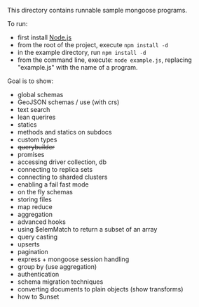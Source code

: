 
This directory contains runnable sample mongoose programs.

To run:

  - first install [Node.js](http://nodejs.org/)
  - from the root of the project, execute `npm install -d`
  - in the example directory, run `npm install -d`
  - from the command line, execute: `node example.js`, replacing "example.js" with the name of a program.


Goal is to show:

- global schemas
- GeoJSON schemas / use (with crs)
- text search
- lean querires
- statics
- methods and statics on subdocs
- custom types
- ~~querybuilder~~
- promises
- accessing driver collection, db
- connecting to replica sets
- connecting to sharded clusters
- enabling a fail fast mode
- on the fly schemas
- storing files
- map reduce
- aggregation
- advanced hooks
- using $elemMatch to return a subset of an array
- query casting
- upserts
- pagination
- express + mongoose session handling
- group by (use aggregation)
- authentication
- schema migration techniques
- converting documents to plain objects (show transforms)
- how to $unset

